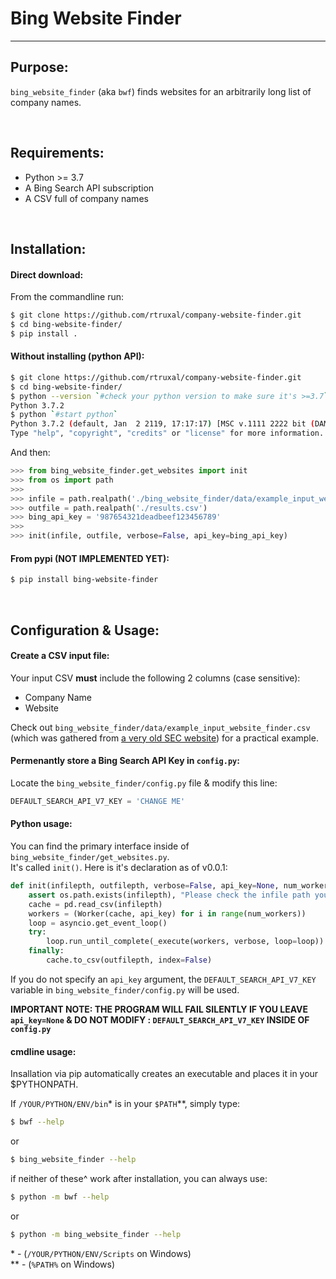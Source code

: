 Bing Website Finder
===================
--------------------------

## Purpose:
`bing_website_finder` (aka `bwf`) finds websites for an arbitrarily long list of company names.

<br>

## Requirements:
 - Python >= 3.7
 - A Bing Search API subscription
 - A CSV full of company names

<br>

## Installation:

#### Direct download:
From the commandline run:
```sh
$ git clone https://github.com/rtruxal/company-website-finder.git
$ cd bing-website-finder/
$ pip install .
```

#### Without installing (python API):
```sh
$ git clone https://github.com/rtruxal/company-website-finder.git
$ cd bing-website-finder/
$ python --version `#check your python version to make sure it's >=3.7`
Python 3.7.2
$ python `#start python`
Python 3.7.2 (default, Jan  2 2119, 17:17:17) [MSC v.1111 2222 bit (DAM46)] :: Anaconda, Inc. on win3333
Type "help", "copyright", "credits" or "license" for more information.
```
And then:
```py
>>> from bing_website_finder.get_websites import init
>>> from os import path
>>>
>>> infile = path.realpath('./bing_website_finder/data/example_input_website_finder.csv')
>>> outfile = path.realpath('./results.csv')
>>> bing_api_key = '987654321deadbeef123456789'
>>>
>>> init(infile, outfile, verbose=False, api_key=bing_api_key)

```


#### From pypi (NOT IMPLEMENTED YET):
```sh
$ pip install bing-website-finder
```
<br>

## Configuration & Usage:

#### Create a CSV input file:
Your input CSV **must** include the following 2 columns (case sensitive):
 - Company Name
 - Website  

Check out `bing_website_finder/data/example_input_website_finder.csv` (which was gathered from [a very old SEC website](https://www.sec.gov/rules/other/4-460list.htm)) for a practical example.


#### Permenantly store a Bing Search API Key in `config.py`:
Locate the `bing_website_finder/config.py` file & modify this line:
```py
DEFAULT_SEARCH_API_V7_KEY = 'CHANGE ME'
```

#### Python usage:
You can find the primary interface inside of `bing_website_finder/get_websites.py`.  
It's called `init()`. Here is it's declaration as of v0.0.1:
```py
def init(infilepth, outfilepth, verbose=False, api_key=None, num_workers=5):
    assert os.path.exists(infilepth), "Please check the infile path you've specified."
    cache = pd.read_csv(infilepth)
    workers = (Worker(cache, api_key) for i in range(num_workers))
    loop = asyncio.get_event_loop()
    try:
        loop.run_until_complete(_execute(workers, verbose, loop=loop))
    finally:
        cache.to_csv(outfilepth, index=False)
```
If you do not specify an `api_key` argument, the `DEFAULT_SEARCH_API_V7_KEY` variable in `bing_website_finder/config.py` will be used.

**IMPORTANT NOTE: THE PROGRAM WILL FAIL SILENTLY IF YOU LEAVE `api_key=None` & DO NOT MODIFY : `DEFAULT_SEARCH_API_V7_KEY` INSIDE OF `config.py`**

#### cmdline usage:
Insallation via pip automatically creates an executable and places it in your $PYTHONPATH. 

If `/YOUR/PYTHON/ENV/bin`* is in your `$PATH`**, simply type:
```sh
$ bwf --help
```
or
```sh
$ bing_website_finder --help
```  
if neither of these^ work after installation, you can always use:  

```sh
$ python -m bwf --help
```
or
```sh
$ python -m bing_website_finder --help
```
\* - (`/YOUR/PYTHON/ENV/Scripts` on Windows)  
\** - (`%PATH%` on Windows)


